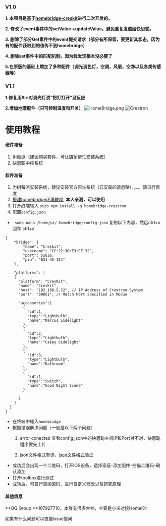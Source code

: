 ### V1.0

**1. 本项目是基于[homebridge-creskit](https://github.com/marcusadolfsson/homebridge-creskit)进行二次开发的。**

**2. 修改了event事件中的setValue->updateValue。避免重复发值给快思聪。**

**3. 删除了部分Get事件中的event提交请求（部分有所保留，要更新其状态，因为有的配件获取到的值传不到homebridge）**

**4. 删除set事件中的匹配机制，因为我发现根本没必要了**

**5.在原版的基础上增加了多种配件（调光调色灯，空调，风扇，空净以及各类传感器等）**

### V1.1

**1.修复用Siri对调光灯说“把灯打开”没反应**

**2.增加地暖配件（只可控制温度和开关）**
![HomeBridge.png](https://upload-images.jianshu.io/upload_images/3246153-34905aac5cb382fe.png?imageMogr2/auto-orient/strip%7CimageView2/2/w/1240)
![Crestron](https://upload-images.jianshu.io/upload_images/3246153-847e7112c89bc585.png?imageMogr2/auto-orient/strip%7CimageView2/2/w/1240)

# 使用教程
#### 硬件准备
1. 树莓派（建议购买套件，可让店家帮忙安装系统）
2. 快思聪中控系统

#### 软件准备
1. 为树莓派安装系统，建议安装官方原生系统（已安装的请忽略）。。。。请自行百度
2. [搭建homebridge环境教程](https://github.com/nfarina/homebridge/wiki/Running-HomeBridge-on-a-Raspberry-Pi),    **本人亲测，可以使用**
3. 打开终端输入    `sudo npm install -g homebridge-crestron`
4. 配置`config.json` 
  - ` sudo nano /home/pi/.homebridge/config.json`
复制以下内容，然后ctrl+o 回车 ctrl+x

```
{
    "bridge": {
        "name": "Creskit",
        "username": "CC:22:3D:E3:CE:32",
        "port": 51826,
        "pin": "031-45-154"
    },

    "platforms": [
    {
      "platform": "CresKit",
      "name": "CresKit",
      "host": "192.168.5.22", // IP Address of Crestron System
      "port": "50001", // Match Port specified in Modue

      "accessories":[
        {
          "id":1,
          "type":"Lightbulb",
          "name":"Marcus Sidelight"
        },
        {
          "id":2,
          "type":"Lightbulb",
          "name":"Casey Sidelight"
        },
        {
          "id":3,
          "type":"Lightbulb",
          "name":"Bathroom"
        },
        {
          "id":1,
          "type":"Switch",
          "name":"Good Night Scene" 
        }

      ]
    }
  ]
}
```

- 在终端中输入`homebridge`
- 根据错误解决问题（一般是以下两个问题）
   1. error conected 查看config.json中的快思聪主机IP和Port对不对，快思聪程序要先上传
   
   2. json文件格式有误，[json文件格式验证](https://jsonlint.com/)
- 成功后会出现一个二维码，打开IOS设备，选择家庭-添加配件-扫描二维码-确认添加
- 打开toolbox进行测试
- 成功后，可自行查阅源码，进行自定义修改以及研究原理

#### 其他信息

**QQ Group:**107927710，本群有很多大神，主要是小米对接HomeKit

如果有什么问题可以直接issue提问












